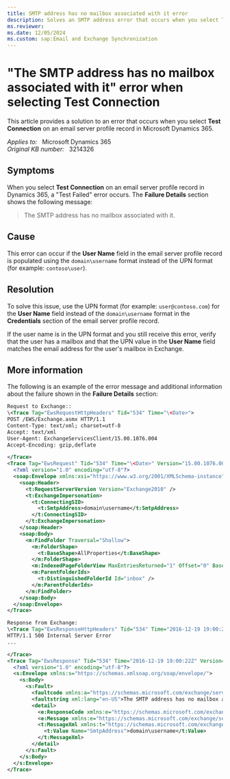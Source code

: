 ```yaml
---
title: SMTP address has no mailbox associated with it error
description: Solves an SMTP address error that occurs when you select Test Connection on an email server profile record in Dynamics 365.
ms.reviewer: 
ms.date: 12/05/2024
ms.custom: sap:Email and Exchange Synchronization
---
```

# "The SMTP address has no mailbox associated with it" error when selecting Test Connection

This article provides a solution to an error that occurs when you select **Test Connection** on an email server profile record in Microsoft Dynamics 365.

_Applies to:_ &nbsp; Microsoft Dynamics 365  
_Original KB number:_ &nbsp; 3214326

## Symptoms

When you select **Test Connection** on an email server profile record in Dynamics 365, a "Test Failed" error occurs. The **Failure Details** section shows the following message:

> The SMTP address has no mailbox associated with it.

## Cause

This error can occur if the **User Name** field in the email server profile record is populated using the `domain\username` format instead of the UPN format (for example: `contoso\user`).

## Resolution

To solve this issue, use the UPN format (for example: `user@contoso.com`) for the **User Name** field instead of the `domain\username` format in the **Credentials** section of the email server profile record.

If the user name is in the UPN format and you still receive this error, verify that the user has a mailbox and that the UPN value in the **User Name** field matches the email address for the user's mailbox in Exchange.

## More information

The following is an example of the error message and additional information about the failure shown in the **Failure Details** section:

```xml
Request to Exchange::  
\<Trace Tag="EwsRequestHttpHeaders" Tid="534" Time="\<Date>">  
POST /EWS/Exchange.asmx HTTP/1.1  
Content-Type: text/xml; charset=utf-8  
Accept: text/xml  
User-Agent: ExchangeServicesClient/15.00.1076.004  
Accept-Encoding: gzip,deflate  

</Trace>
<Trace Tag="EwsRequest" Tid="534" Time="\<Date>" Version="15.00.1076.004">
  <?xml version="1.0" encoding="utf-8"?>
  <soap:Envelope xmlns:xsi="https://www.w3.org/2001/XMLSchema-instance" xmlns:m="https://schemas.microsoft.com/exchange/services/2006/messages" xmlns:t="https://schemas.microsoft.com/exchange/services/2006/types" xmlns:soap="https://schemas.xmlsoap.org/soap/envelope/">
    <soap:Header>
      <t:RequestServerVersion Version="Exchange2010" />
      <t:ExchangeImpersonation>
        <t:ConnectingSID>
          <t:SmtpAddress>domain\username</t:SmtpAddress>
        </t:ConnectingSID>
      </t:ExchangeImpersonation>
    </soap:Header>
    <soap:Body>
      <m:FindFolder Traversal="Shallow">
        <m:FolderShape>
          <t:BaseShape>AllProperties</t:BaseShape>
        </m:FolderShape>
        <m:IndexedPageFolderView MaxEntriesReturned="1" Offset="0" BasePoint="Beginning" />
        <m:ParentFolderIds>
          <t:DistinguishedFolderId Id="inbox" />
        </m:ParentFolderIds>
      </m:FindFolder>
    </soap:Body>
  </soap:Envelope>
</Trace>

Response from Exchange:  
\<Trace Tag="EwsResponseHttpHeaders" Tid="534" Time="2016-12-19 19:00:22Z">
HTTP/1.1 500 Internal Server Error  
...

</Trace>
<Trace Tag="EwsResponse" Tid="534" Time="2016-12-19 19:00:22Z" Version="15.00.1076.004">
  <?xml version="1.0" encoding="utf-8"?>
  <s:Envelope xmlns:s="https://schemas.xmlsoap.org/soap/envelope/">
    <s:Body>
      <s:Fault>
        <faultcode xmlns:a="https://schemas.microsoft.com/exchange/services/2006/types">a:ErrorNonExistentMailbox>
        <faultstring xml:lang="en-US">The SMTP address has no mailbox associated with it.</faultstring>
        <detail>
          <e:ResponseCode xmlns:e="https://schemas.microsoft.com/exchange/services/2006/errors">ErrorNonExistentMailbox>
          <e:Message xmlns:e="https://schemas.microsoft.com/exchange/services/2006/errors">The SMTP address has no mailbox associated with it.</e:Message>
          <t:MessageXml xmlns:t="https://schemas.microsoft.com/exchange/services/2006/types">
            <t:Value Name="SmtpAddress">domain\username</t:Value>
          </t:MessageXml>
        </detail>
      </s:Fault>
    </s:Body>
  </s:Envelope>
</Trace>
```
